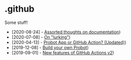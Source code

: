 # .github

Some stuff!


<!--START_SECTION:feed-->
* [2020-08-24] - [Assorted thoughts on documentation](https://jasonet.co/posts/thoughts-on-docs/))
* [2020-07-08] - [On "lurking"](https://jasonet.co/posts/on-lurking/))
* [2020-04-13] - [Probot App or GitHub Action? (Updated)](https://jasonet.co/posts/probot-app-or-github-action-v2/))
* [2019-12-08] - [Build your own Probot](https://jasonet.co/posts/build-your-own-probot/))
* [2019-09-01] - [New features of GitHub Actions v2](https://jasonet.co/posts/new-features-of-github-actions/))
<!--END_SECTION:feed-->
